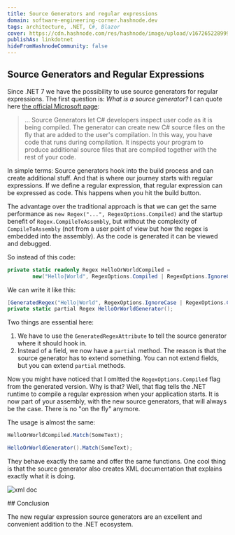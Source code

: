 ```yaml
---
title: Source Generators and regular expressions
domain: software-engineering-corner.hashnode.dev
tags: architecture, .NET, C#, Blazor
cover: https://cdn.hashnode.com/res/hashnode/image/upload/v1672652289997/68d840b3-1d4d-483d-91cd-4a92a638db85.jpeg
publishAs: linkdotnet
hideFromHashnodeCommunity: false
---
```



## Source Generators and Regular Expressions
Since .NET 7 we have the possibility to use source generators for regular expressions. The first question is: *What is a source generator?*
I can quote here [the official Microsoft page](https://learn.microsoft.com/en-us/dotnet/csharp/roslyn-sdk/source-generators-overview):
> ... Source Generators let C# developers inspect user code as it is being compiled. The generator can create new C# source files on the fly that are added to the user's compilation. In this way, you have code that runs during compilation. It inspects your program to produce additional source files that are compiled together with the rest of your code.

In simple terms: Source generators hook into the build process and can create additional stuff. And that is where our journey starts with regular expressions. If we define a regular expression, that regular expression can be expressed as code. This happens when you hit the build button.

The advantage over the traditional approach is that we can get the same performance as `new Regex("...", RegexOptions.Compiled)` and the startup benefit of `Regex.CompileToAssembly`, but without the complexity of `CompileToAssembly` (not from a user point of view but how the regex is embedded into the assembly). As the code is generated it can be viewed and debugged.

So instead of this code:
```csharp
private static readonly Regex HelloOrWorldCompiled =
        new("Hello|World", RegexOptions.Compiled | RegexOptions.IgnoreCase | RegexOptions.CultureInvariant);
```

We can write it like this:
```csharp
[GeneratedRegex("Hello|World", RegexOptions.IgnoreCase | RegexOptions.CultureInvariant)]
private static partial Regex HelloOrWorldGenerator();
```

Two things are essential here:
 1. We have to use the `GeneratedRegexAttribute` to tell the source generator where it should hook in.
 2. Instead of a field, we now have a `partial` method. The reason is that the source generator has to extend something. You can not extend fields, but you can extend `partial` methods.

Now you might have noticed that I omitted the `RegexOptions.Compiled` flag from the generated version. Why is that? Well, that flag tells the .NET runtime to compile a regular expression when your application starts. It is now part of your assembly, with the new source generators, that will always be the case. There is no "on the fly" anymore.

The usage is almost the same:
```csharp
HelloOrWorldCompiled.Match(SomeText);

HelloOrWorldGenerator().Match(SomeText);
```

They behave exactly the same and offer the same functions. One cool thing is that the source generator also creates XML documentation that explains exactly what it is doing.

![xml doc](https://cdn.hashnode.com/res/hashnode/image/upload/v1672652289997/68d840b3-1d4d-483d-91cd-4a92a638db85.jpeg)

## Conclusion

The new regular expression source generators are an excellent and convenient addition to the .NET ecosystem. 
